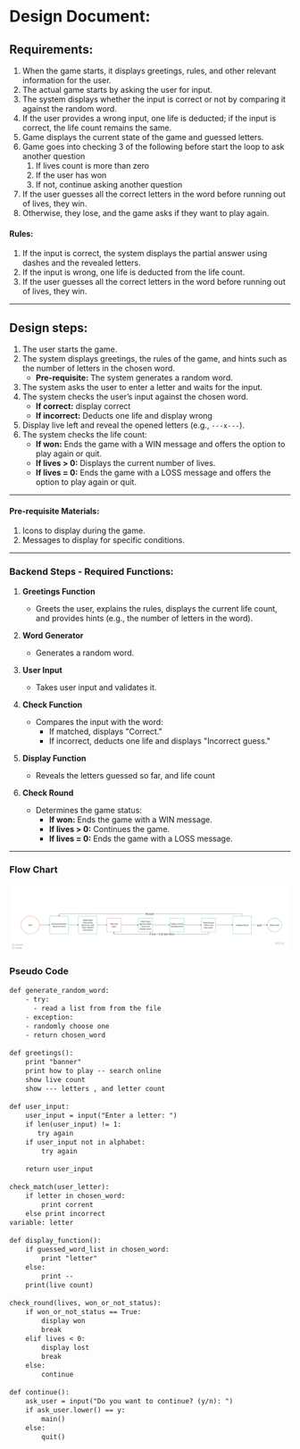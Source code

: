 # Design Document:

## Requirements:
1. When the game starts, it displays greetings, rules, and other relevant information for the user.  
2. The actual game starts by asking the user for input.  
3. The system displays whether the input is correct or not by comparing it against the random word.  
4. If the user provides a wrong input, one life is deducted; if the input is correct, the life count remains the same.  
5. Game displays the current state of the game and guessed letters.
6. Game goes into checking 3 of the following before start the loop to ask another question
   1. If lives count is more than zero
   2. If the user has won
   3. If not, continue asking another question
7. If the user guesses all the correct letters in the word before running out of lives, they win.  
8. Otherwise, they lose, and the game asks if they want to play again.  

#### Rules:
1. If the input is correct, the system displays the partial answer using dashes and the revealed letters.  
2. If the input is wrong, one life is deducted from the life count.  
3. If the user guesses all the correct letters in the word before running out of lives, they win.  

---

## Design steps:
1. The user starts the game.  
2. The system displays greetings, the rules of the game, and hints such as the number of letters in the chosen word.  
   - **Pre-requisite:** The system generates a random word.  
3. The system asks the user to enter a letter and waits for the input.  
4. The system checks the user’s input against the chosen word.  
   - **If correct:** display correct   
   - **If incorrect:** Deducts one life and display wrong
5.  Display live left and reveal the opened letters (e.g., `---x---`).
6. The system checks the life count:  
   - **If won:** Ends the game with a WIN message and offers the option to play again or quit.  
   - **If lives > 0:** Displays the current number of lives.  
   - **If lives = 0:** Ends the game with a LOSS message and offers the option to play again or quit.  



---

#### Pre-requisite Materials:
1. Icons to display during the game.  
2. Messages to display for specific conditions.  

---

### Backend Steps - Required Functions:
1. **Greetings Function**  
   - Greets the user, explains the rules, displays the current life count, and provides hints (e.g., the number of letters in the word).  

2. **Word Generator**  
   - Generates a random word.  

3. **User Input**  
   - Takes user input and validates it.  

4. **Check Function**  
   - Compares the input with the word:  
     - If matched, displays "Correct."  
     - If incorrect, deducts one life and displays "Incorrect guess."  

5. **Display Function**  
   - Reveals the letters guessed so far, and life count


6. **Check Round**  
   - Determines the game status:  
     - **If won:** Ends the game with a WIN message.  
     - **If lives > 0:** Continues the game.  
     - **If lives = 0:** Ends the game with a LOSS message.  
---
### Flow Chart

![alt text](image-1.png)

### Pseudo Code
```
def generate_random_word:
    - try:
      - read a list from from the file
    - exception:
    - randomly choose one
    - return chosen_word

def greetings():
    print "banner"
    print how to play -- search online
    show live count
    show --- letters , and letter count

def user_input:
    user_input = input("Enter a letter: ")
    if len(user_input) != 1:
       try again
    if user_input not in alphabet:
        try again

    return user_input

check_match(user_letter):
    if letter in chosen_word:
        print corrent 
    else print incorrect
variable: letter

def display_function():
    if guessed_word_list in chosen_word:
        print "letter"
    else:
        print --
    print(live count)
    
check_round(lives, won_or_not_status):
    if won_or_not_status == True:
        display won
        break
    elif lives < 0:
        display lost
        break
    else:
        continue

def continue():
    ask_user = input("Do you want to continue? (y/n): ")
    if ask_user.lower() == y:
        main()
    else:
        quit()
```


